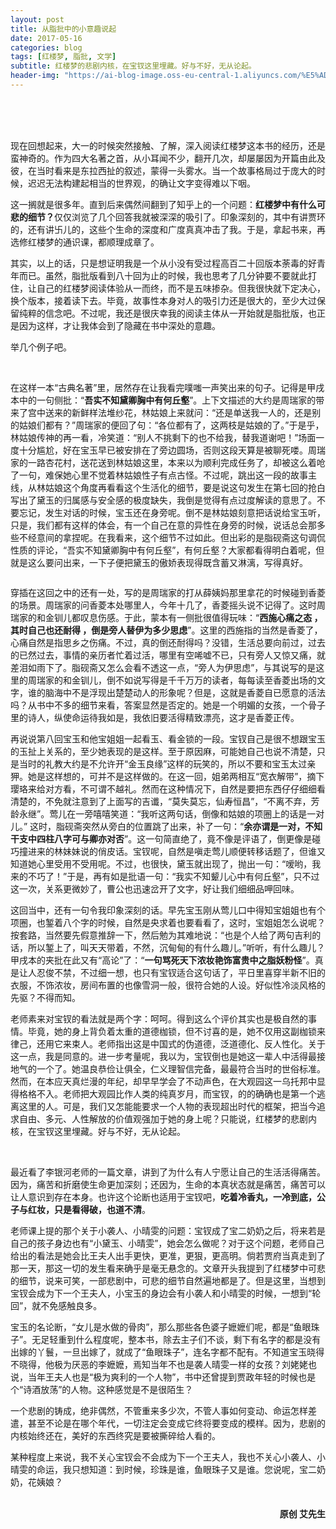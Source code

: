 ```yaml
---
layout: post
title: 从脂批中的小意趣说起
date: 2017-05-16
categories: blog
tags: [红楼梦, 脂批, 文学]
subtitle: 红楼梦的悲剧内核，在宝钗这里埋藏。好与不好，无从论起。
header-img: "https://ai-blog-image.oss-eu-central-1.aliyuncs.com/%E5%AD%A4%E6%9C%88.jpg"
---
```


<br><br><br>

现在回想起来，大一的时候突然接触、了解，深入阅读红楼梦这本书的经历，还是蛮神奇的。作为四大名著之首，从小耳闻不少，翻开几次，却屡屡因为开篇由此及彼，在当时看来是东拉西扯的叙述，蒙得一头雾水。当一个故事格局过于庞大的时候，迟迟无法构建起相当的世界观，的确让文字变得难以下咽。

这一搁就是很多年。直到后来偶然间翻到了知乎上的一个问题：<b>红楼梦中有什么可悲的细节？</b>仅仅浏览了几个回答我就被深深的吸引了。印象深刻的，其中有讲贾环的，还有讲卐儿的，这些个生命的深度和广度真真冲击了我。于是，拿起书来，再选修红楼梦的通识课，都顺理成章了。

其实，以上的话，只是想证明我是一个从小没有受过程高百二十回版本荼毒的好青年而已。虽然，脂批版看到八十回为止的时候，我也思考了几分钟要不要就此打住，让自己的红楼梦阅读体验从一而终，而不是五味掺杂。但我很快就下定决心，换个版本，接着读下去。毕竟，故事性本身对人的吸引力还是很大的，至少大过保留纯粹的信念吧。不过呢，我还是很庆幸我的阅读主体从一开始就是脂批版，也正是因为这样，才让我体会到了隐藏在书中深处的意趣。

举几个例子吧。

<br>

<div align="center"><img src="https://ai-blog-image.oss-eu-central-1.aliyuncs.com/%E7%BA%A2%E6%A5%BC%E6%A2%A6%E7%9F%AD.jpeg" alt="" /></div>

在这样一本“古典名著”里，居然存在让我看完噗嗤一声笑出来的句子。记得是甲戌本中的一句侧批：“<b>吾实不知黛卿胸中有何丘壑</b>”。上下文描述的大约是周瑞家的带来了宫中送来的新鲜样法堆纱花，林姑娘上来就问：“还是单送我一人的，还是别的姑娘们都有？”周瑞家的便回了句：“各位都有了，这两枝是姑娘的了。”于是乎，林姑娘传神的再一看，冷笑道：“别人不挑剩下的也不给我，替我道谢吧！”场面一度十分尴尬，好在宝玉早已被安排在了旁边圆场，否则这段天算是被聊死喽。周瑞家的一路杏花村，送花送到林姑娘这里，本来以为顺利完成任务了，却被这么着呛了一句，难保她心里不觉着林姑娘性子有点古怪。不过呢，跳出这一段的故事主线，从林姑娘这个角度再看看这个生活化的细节，要是说这句发生在第七回的抢白写出了黛玉的归属感与安全感的极度缺失，我倒是觉得有点过度解读的意思了。不要忘记，发生对话的时候，宝玉还在身旁呢。倒不是林姑娘刻意把话说给宝玉听，只是，我们都有这样的体会，有一个自己在意的异性在身旁的时候，说话总会那多些不经意间的拿捏呢。在我看来，这个细节不过如此。但出彩的是脂砚斋这句调侃性质的评论，“吾实不知黛卿胸中有何丘壑”，有何丘壑？大家都看得明白着呢，但就是这么要问出来，一下子便把黛玉的傲娇表现得既含蓄又淋漓，写得真好。

<div align="center"><img src="https://ai-blog-image.oss-eu-central-1.aliyuncs.com/%E5%AE%9D%E7%8E%89.jpeg" alt="" /></div>

穿插在这回之中的还有一处，写的是周瑞家的打从薛姨妈那里拿花的时候碰到香菱的场景。周瑞家的问香菱本处哪里人，今年十几了，香菱摇头说不记得了。这时周瑞家的和金钏儿都叹息伤感。于此，蒙本有一侧批很值得玩味：“<b>西施心痛之态 ，其时自己也还耐得 ，倒是旁人替伊为多少思虑</b>”。这里的西施指的当然是香菱了，心痛自然是指思乡之伤痛。不过，真的倒还耐得吗？没错，生活总要向前过，过去的已然过去，事情的亲历者忙着过活，哪里有空唏嘘不已，只有旁人又惊又痛，就差泪如雨下了。脂砚斋又怎么会看不透这一点，“旁人为伊思虑”，与其说写的是这里的周瑞家的和金钏儿，倒不如说写得是千千万万的读者，每每读至香菱出场的文字，谁的脑海中不是浮现出楚楚动人的形象呢？但是，这就是香菱自已愿意的活法吗？从书中不多的细节来看，答案显然是否定的。她是一个明媚的女孩，一个骨子里的诗人，纵使命运待我如是，我依旧要活得精致漂亮，这才是香菱正传。

再说说第八回宝玉和他宝姐姐一起看玉、看金锁的一段。宝钗自己是很不想跟宝玉的玉扯上关系的，至少她表现的是这样。至于原因麻，可能她自己也说不清楚，只是当时的礼教大约是不允许开“金玉良缘”这样的玩笑的，所以不要和宝玉太过亲狎。她是这样想的，可并不是这样做的。在这一回，姐弟两相互“宽衣解带”，摘下璎珞来给对方看，不可谓不越礼。然而在这种情况下，自然是要把东西仔仔细细看清楚的，不免就注意到了上面写的吉谶，“莫失莫忘，仙寿恒昌”，“不离不弃，芳龄永继”。莺儿在一旁嘻嘻笑道：“我听这两句话，倒像和姑娘的项圈上的话是一对儿。” 这时，脂砚斋突然从旁白的位置跳了出来，补了一句：“<b>余亦谓是一对，不知干支中四柱八字可与卿亦对否</b>”。这一句简直绝了，竟不像是评语了，倒更像是碰巧撞进来的林妹妹说的俏皮话。宝钗呢，自然是嗔走莺儿顺便转移话题了，但谁又知道她心里受用不受用呢。不过，也很快，黛玉就出现了，抛出一句：“嗳哟，我来的不巧了！”于是，再有如是批语一句：“我实不知颦儿心中有何丘壑”，只不过这一次，关系更微妙了，曹公也迅速岔开了文字，好让我们细细品呷回味。

这回当中，还有一句令我印象深刻的话。早先宝玉刚从莺儿口中得知宝姐姐也有个项圈，也錾着八个字的时候，自然是央求着也要看看了，这时，宝姐姐怎么说呢？按套路，当然要先假意推辞一下，然后勉为其难地说：“也是个人给了两句吉利的话，所以錾上了，叫天天带着，不然，沉甸甸的有什么趣儿。”听听，有什么趣儿？甲戌本的夹批在此又有“高论”了：“<b>一句骂死天下浓妆艳饰富贵中之脂妖粉怪</b>”。真是让人忍俊不禁，不过细一想，也只有宝钗适合这句话了，平日里喜穿半新不旧的衣服，不饰浓妆，房间布置的也像雪洞一般，很符合她的人设。好似性冷淡风格的先驱？不得而知。

老师素来对宝钗的看法就是两个字：呵呵。得到这么个评价其实也是极自然的事情。毕竟，她的身上背负着太重的道德枷锁，但不讨喜的是，她不仅用这副枷锁来律己，还用它来束人。老师指出这是中国式的伪道德，泛道德化、反人性化。关于这一点，我是同意的。进一步考量呢，我以为，宝钗倒也是她这一辈人中活得最接地气的一个了。她温良恭俭让俱全，仁义理智信完备，最最符合当时的世俗标准。然而，在本应天真烂漫的年纪，却早早学会了不动声色，在大观园这一乌托邦中显得格格不入。老师把大观园比作人类的纯真岁月，而宝钗，的的确确也是第一个逃离这里的人。可是，我们又怎能能要求一个人物的表现超出时代的框架，把当今追求自由、多元、人性解放的价值观强加于她的身上呢？只能说，红楼梦的悲剧内核，在宝钗这里埋藏。好与不好，无从论起。

<br>

最近看了李银河老师的一篇文章，讲到了为什么有人宁愿让自己的生活活得痛苦。因为，痛苦和折磨使生命更加深刻；还因为，生命的本真状态就是痛苦，痛苦可以让人意识到存在本身。也许这个论断也适用于宝钗吧，<b>吃着冷香丸，一冷到底，公子与红妆，只是看得破，也道不清</b>。

老师课上提的那个关于小袭人、小晴雯的问题：宝钗成了宝二奶奶之后，将来若是自己的孩子身边也有“小黛玉、小晴雯”，她会怎么做呢？对于这个问题，老师自己给出的看法是她会比王夫人出手更快，更准，更狠，更高明。倘若贾府当真走到了那一天，那这一切的发生看来确乎是毫无悬念的。文章开头我提到了红楼梦中可悲的细节，说来可笑，一部悲剧中，可悲的细节自然遍地都是了。但是这里，当想到宝钗会成为下一个王夫人，小宝玉的身边会有小袭人和小晴雯的时候，一想到“轮回”，就不免感触良多。

宝玉的名论断，“女儿是水做的骨肉”，那么那些各色婆子嬷嬷们呢，都是“鱼眼珠子”。无足轻重到什么程度呢，整本书，除去主子们不谈，剩下有名字的都是没有出嫁的丫鬟，一旦出嫁了，就成了“鱼眼珠子”，连名字都不配有。不知道宝玉晓得不晓得，他极为厌恶的李嬷嬷，焉知当年不也是袭人晴雯一样的女孩？刘姥姥也说，当年王夫人也是“极为爽利的一个人物”，书中还曾提到贾政年轻的时候也是个“诗酒放荡”的人物。这种感觉是不是很陌生？

一个悲剧的铸成，绝非偶然，不管重来多少次，不管人事如何变动、命运怎样差遣，甚至不论是在哪个年代，一切注定会变成它终将要变成的模样。因为，悲剧的内核始终还在，美好的东西终究是要被撕碎给人看的。

某种程度上来说，我不关心宝钗会不会成为下一个王夫人，我也不关心小袭人、小晴雯的命运，我只想知道：到时候，珍珠是谁，鱼眼珠子又是谁。您说呢，宝二奶奶，花姨娘？

<div align="center"><img src="https://ai-blog-image.oss-eu-central-1.aliyuncs.com/Jep%20Gambardella.jpeg" alt="" /></div>

<br>

<div align="right"><b>原创 艾先生</b></div>
